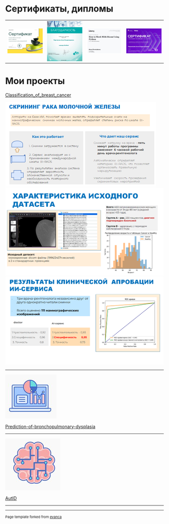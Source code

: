 # Сертификаты, дипломы 

<table>
  <tr>
    <td><img src="images/сертификат_х.jpg?raw=true" width="200"/></td>
    <td><img src="images/Благодарность.jpg?raw=true" width="200"/></td>
    <td><img src="images/серт.jpg?raw=true" width="200"/></td>
    <td><img src="images/Пермякова Анна Владимировна_серификат РТ_page-0001.jpg?raw=true" width="200"/></td>
  </tr>
</table>


# Мои проекты


[Classification_of_breast_cancer](https://github.com/annapermiakova/Stream-it_model_cancer_mammae/)


<img src="images/1.1.3.png?raw=true"/> 

<img src="images/1.1.5.png?raw=true"/> 

 <img src="images/1.1.4.png?raw=true"/> 
 
---
<img src="images/2.png?raw=true"/>

[Prediction-of-bronchopulmonary-dysplasia](https://github.com/annapermiakova/Prediction-of-bronchopulmonary-dysplasia/)


---
<img src="images/3.png?raw=true"/>

[AutID](https://github.com/annapermiakova/AutID/)



---




---
<p style="font-size:11px">Page template forked from <a href="https://github.com/evanca/quick-portfolio">evanca</a></p>
<!-- Remove above link if you don't want to attibute -->
